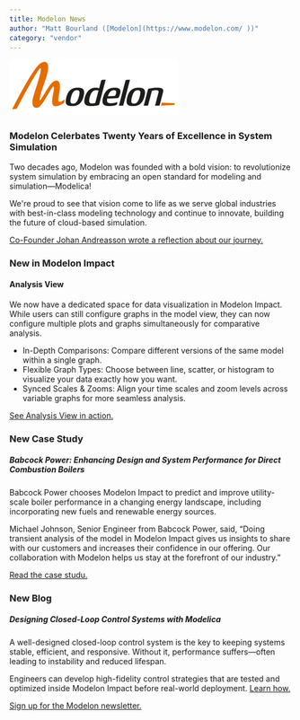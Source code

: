 ```yaml
---
title: Modelon News
author: "Matt Bourland ([Modelon](https://www.modelon.com/ ))"
category: "vendor"
---
```


![Modelon](Modelon_Flat_RGB_300.png)

### Modelon Celerbates Twenty Years of Excellence in System Simulation

Two decades ago, Modelon was founded with a bold vision: to revolutionize system simulation by embracing an open standard for modeling and simulation—Modelica!
 
We're proud to see that vision come to life as we serve global industries with best-in-class modeling technology and continue to innovate, building the future of cloud-based simulation.

[Co-Founder Johan Andreasson wrote a reflection about our journey.](https://modelon.com/blog/twenty-years-of-excellence-in-system-simulation/)

### New in Modelon Impact

#### Analysis View

We now have a dedicated space for data visualization in Modelon Impact. While users can still configure graphs in the model view, they can now configure multiple plots and graphs simultaneously for comparative analysis. 

- In-Depth Comparisons: Compare different versions of the same model within a single graph.
- Flexible Graph Types: Choose between line, scatter, or histogram to visualize your data exactly how you want.
- Synced Scales & Zooms: Align your time scales and zoom levels across variable graphs for more seamless analysis.

[See Analysis View in action.](https://youtu.be/iJFF1WKBH5U?si=EqDbVpz4AuoV6s2m)


### New Case Study

##### Babcock Power: Enhancing Design and System Performance for Direct Combustion Boilers

Babcock Power chooses Modelon Impact to predict and improve utility-scale boiler performance in a changing energy landscape, including incorporating new fuels and renewable energy sources. 
 
Michael Johnson, Senior Engineer from Babcock Power, said, “Doing transient analysis of the model in Modelon Impact gives us insights to share with our customers and increases their confidence in our offering. Our collaboration with Modelon helps us stay at the forefront of our industry.” 

[Read the case studu.](https://modelon.com/support/enhancing-design-and-system-performance-for-direct-combustion-boilers/)

### New Blog

##### Designing Closed-Loop Control Systems with Modelica

A well-designed closed-loop control system is the key to keeping systems stable, efficient, and responsive. Without it, performance suffers—often leading to instability and reduced lifespan. 
 
Engineers can develop high-fidelity control strategies that are tested and optimized inside Modelon Impact before real-world deployment. [Learn how.](https://modelon.com/blog/designing-closed-loop-control-systems-with-modelica/)

[Sign up for the Modelon newsletter.](https://modelon.com/news-blog/)
